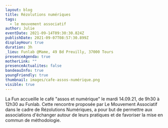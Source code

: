 ```yaml
---
layout: blog
title: Rézolutions numériques
tags:
  - le mouvement associatif
author: Julie
eventDate: 2021-09-14T09:30:30.824Z
publishDate: 2021-09-07T08:57:30.899Z
displayHour: true
duration: 3h
_lieu: Funlab @Mame, 49 Bd Preuilly, 37000 Tours
presenceAgenda: true
motherLink: ""
presenceActualites: false
bandeauInfo: true
youngFriendly: true
thumbnail: images/cafe-assos-numérique.png
visible: true
---
```

La Fun accueille le café "assos et numérique" le mardi 14.09.21, de 9h30 à 12h30 au Funlab.  Cette rencontre proposée par Le Mouvement Associatif dans le cadre de Rézolutions Numériques, a pour but de permettre  aux associations d'échanger autour de leurs pratiques et de favoriser la mise en commun de méthodologie.